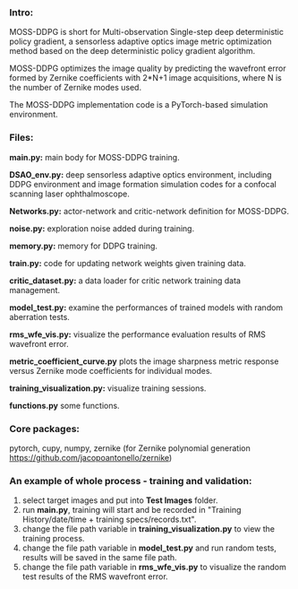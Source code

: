 ### Intro:
MOSS-DDPG is short for Multi-observation Single-step deep deterministic policy gradient, a sensorless adaptive optics image metric optimization method based on the deep deterministic policy gradient algorithm.

MOSS-DDPG optimizes the image quality by predicting the wavefront error formed by Zernike coefficients with 2*N+1 image acquisitions, where N is the number of Zernike modes used.

The MOSS-DDPG implementation code is a PyTorch-based simulation environment.

### Files:

**main.py:** main body for MOSS-DDPG training. 

**DSAO_env.py:** deep sensorless adaptive optics environment, including DDPG environment and image formation simulation codes for a confocal scanning laser ophthalmoscope.

**Networks.py:** actor-network and critic-network definition for MOSS-DDPG.

**noise.py:** exploration noise added during training.

**memory.py:** memory for DDPG training.

**train.py:** code for updating network weights given training data.

**critic_dataset.py:** a data loader for critic network training data management.

**model_test.py:** examine the performances of trained models with random aberration tests.

**rms_wfe_vis.py:** visualize the performance evaluation results of RMS wavefront error.

**metric_coefficient_curve.py** plots the image sharpness metric response versus Zernike mode coefficients for individual modes.

**training_visualization.py:** visualize training sessions.

**functions.py** some functions.

### Core packages:
pytorch, cupy, numpy, zernike (for Zernike polynomial generation https://github.com/jacopoantonello/zernike)

### An example of whole process - training and validation:
1. select target images and put into **Test Images** folder.
2. run **main.py**, training will start and be recorded in "Training History/date/time + training specs/records.txt".
3. change the file path variable in **training_visualization.py** to view the training process.
4. change the file path variable in **model_test.py** and run random tests, results will be saved in the same file path.
5. change the file path variable in **rms_wfe_vis.py** to visualize the random test results of the RMS wavefront error.
